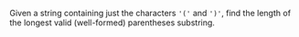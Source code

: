 Given a string containing just the characters `'('` and `')'`, find the length of the longest valid (well-formed) parentheses substring.